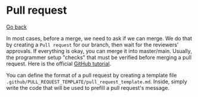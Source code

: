 # Pull request

[Go back](../index.md#advanced-github-concepts)

In most cases, before a merge, we need to ask if we can merge. We do that by creating a `Pull request` for our branch, then wait for the reviewers' approvals. If everything is okay, you can merge it into master/main. Usually, the programmer setup "checks" that must be verified before merging a pull request. Here is the official [GitHub tutorial](https://docs.github.com/en/github/collaborating-with-issues-and-pull-requests/proposing-changes-to-your-work-with-pull-requests/creating-a-pull-request).

You can define the format of a pull request by creating a template file `.github/PULL_REQUEST_TEMPLATE/pull_request_template.md`. Inside, simply write the code that will be used to prefill a pull request's message.